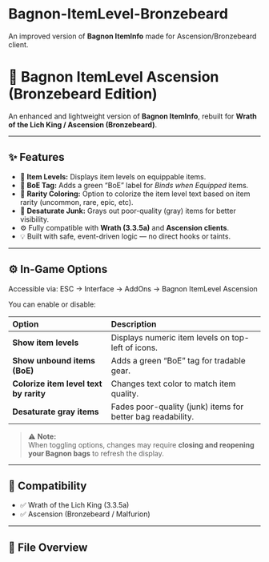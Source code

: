 # Bagnon-ItemLevel-Bronzebeard
An improved version of **Bagnon ItemInfo** made for Ascension/Bronzebeard client.

# 🧩 Bagnon ItemLevel Ascension (Bronzebeard Edition)

An enhanced and lightweight version of **Bagnon ItemInfo**, rebuilt for **Wrath of the Lich King / Ascension (Bronzebeard)**.

---

## ✨ Features

- 🧙 **Item Levels:** Displays item levels on equippable items.  
- 💚 **BoE Tag:** Adds a green “BoE” label for *Binds when Equipped* items.  
- 🎨 **Rarity Coloring:** Option to colorize the item level text based on item rarity (uncommon, rare, epic, etc).  
- 🩶 **Desaturate Junk:** Grays out poor-quality (gray) items for better visibility.  
- ⚙️ Fully compatible with **Wrath (3.3.5a)** and **Ascension clients**.  
- 💡 Built with safe, event-driven logic — no direct hooks or taints.

---

## ⚙️ In-Game Options

Accessible via:
ESC → Interface → AddOns → Bagnon ItemLevel Ascension


You can enable or disable:

| Option | Description |
|:-------|:-------------|
| **Show item levels** | Displays numeric item levels on top-left of icons. |
| **Show unbound items (BoE)** | Adds a green “BoE” tag for tradable gear. |
| **Colorize item level text by rarity** | Changes text color to match item quality. |
| **Desaturate gray items** | Fades poor-quality (junk) items for better bag readability. |

> ⚠️ **Note:**  
> When toggling options, changes may require **closing and reopening your Bagnon bags** to refresh the display.

---

## 🧩 Compatibility

- ✅ Wrath of the Lich King (3.3.5a)  
- ✅ Ascension (Bronzebeard / Malfurion)  


---

## 📁 File Overview

